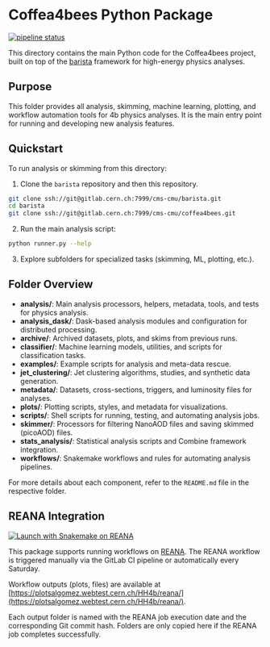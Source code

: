 
# Coffea4bees Python Package

[![pipeline status](https://gitlab.cern.ch/cms-cmu/coffea4bees/badges/master/pipeline.svg)](https://gitlab.cern.ch/cms-cmu/coffea4bees/-/commits/master)

This directory contains the main Python code for the Coffea4bees project, built on top of the [barista](https://gitlab.cern.ch/cms-cmu/barista) framework for high-energy physics analyses.

## Purpose

This folder provides all analysis, skimming, machine learning, plotting, and workflow automation tools for 4b physics analyses. It is the main entry point for running and developing new analysis features.

## Quickstart

To run analysis or skimming from this directory:

1. Clone the `barista` repository and then this repository.

```bash
git clone ssh://git@gitlab.cern.ch:7999/cms-cmu/barista.git
cd barista
git clone ssh://git@gitlab.cern.ch:7999/cms-cmu/coffea4bees.git
```

2. Run the main analysis script:

```bash
python runner.py --help
```

3. Explore subfolders for specialized tasks (skimming, ML, plotting, etc.).


## Folder Overview

- **analysis/**: Main analysis processors, helpers, metadata, tools, and tests for physics analysis.
- **analysis_dask/**: Dask-based analysis modules and configuration for distributed processing.
- **archive/**: Archived datasets, plots, and skims from previous runs.
- **classifier/**: Machine learning models, utilities, and scripts for classification tasks.
- **examples/**: Example scripts for analysis and meta-data rescue.
- **jet_clustering/**: Jet clustering algorithms, studies, and synthetic data generation.
- **metadata/**: Datasets, cross-sections, triggers, and luminosity files for analyses.
- **plots/**: Plotting scripts, styles, and metadata for visualizations.
- **scripts/**: Shell scripts for running, testing, and automating analysis jobs.
- **skimmer/**: Processors for filtering NanoAOD files and saving skimmed (picoAOD) files.
- **stats_analysis/**: Statistical analysis scripts and Combine framework integration.
- **workflows/**: Snakemake workflows and rules for automating analysis pipelines.

For more details about each component, refer to the `README.md` file in the respective folder.

## REANA Integration

[![Launch with Snakemake on REANA](https://www.reana.io/static/img/badges/launch-on-reana.svg)](https://reana.cern.ch/launch?name=Coffea4bees&specification=reana.yml&url=https%3A%2F%2Fgitlab.cern.ch%2Fcms-cmu%2Fcoffea4bees)

This package supports running workflows on [REANA](https://reana.cern.ch/). The REANA workflow is triggered manually via the GitLab CI pipeline or automatically every Saturday.

Workflow outputs (plots, files) are available at [https://plotsalgomez.webtest.cern.ch/HH4b/reana/](https://plotsalgomez.webtest.cern.ch/HH4b/reana/).

Each output folder is named with the REANA job execution date and the corresponding Git commit hash. Folders are only copied here if the REANA job completes successfully.